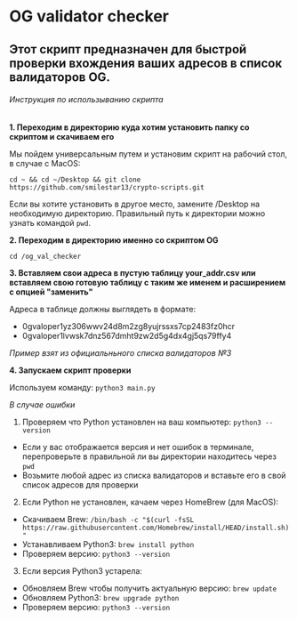 # OG validator checker

## Этот скрипт предназначен для быстрой проверки вхождения ваших адресов в список валидаторов OG.

###### Инструкция по использыванию скрипта 

**1. Переходим в директорию куда хотим установить папку со скриптом и скачиваем его**

Мы пойдем универсальным путем и установим скрипт на рабочий стол, в случае с MacOS:

```cd ~ && cd ~/Desktop && git clone https://github.com/smilestar13/crypto-scripts.git```

Если вы хотите установить в другое место, замените /Desktop на необходимую директорию. Правильный путь к директории можно узнать командой ```pwd```.

**2. Переходим в директорию именно со скриптом OG**

```cd /og_val_checker```

**3. Вставляем свои адреса в пустую таблицу your_addr.csv или вставляем свою готовую таблицу с таким же именем и расширением с опцией "заменить"**

Адреса в таблице должны выглядеть в формате: 

- 0gvaloper1yz306wwv24d8m2zg8yujrssxs7cp2483fz0hcr
- 0gvaloper1lvwsk7dnz567dmht9zw2d5g4dx4gj5qs79ffy4

*Пример взят из официальньного списка валидаторов №3*

**4. Запускаем скрипт проверки**

Используем команду: ```python3 main.py```

*В случае ошибки*

1. Проверяем что Python установлен на ваш компьютер: ```python3 --version```
   
- Если у вас отображается версия и нет ошибок в терминале, перепроверьте в правильной ли вы директории находитесь через ```pwd```
- Возьмите любой адрес из списка валидаторов и вставьте его в свой список адресов для проверки
  
2. Если Python не установлен, качаем через HomeBrew (для MacOS):

- Скачиваем Brew: ```/bin/bash -c "$(curl -fsSL https://raw.githubusercontent.com/Homebrew/install/HEAD/install.sh)"```
- Устанавливаем Python3: ```brew install python```
- Проверяем версию: ```python3 --version```

3. Если версия Python3 устарела:

- Обновляем Brew чтобы получить актуальную версию: ```brew update```
- Обновляем Python3: ```brew upgrade python```
- Проверяем версию: ```python3 --version```












